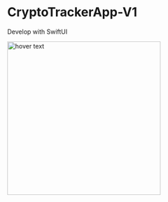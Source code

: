 # CryptoTrackerApp-V1
 Develop with SwiftUI
 <p>
  <img src="https://github.com/denizcanbeytas/CryptoTrackerApp-V1/blob/main/ScreenShot.png" width="350" title="hover text">
</p>


